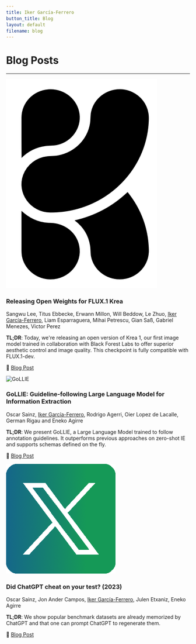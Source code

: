 ```yaml
---
title: Iker García-Ferrero
button_title: Blog
layout: default
filename: blog
---
```


# Blog Posts

---

<div class="grid">
  <article class="card">
    <img class="card-img" src="icons/Krea.png" alt="Krea">
    <div class="card-content">
      <h3 class="card-title">Releasing Open Weights for FLUX.1 Krea</h3>
      <p class="meta">Sangwu Lee, Titus Ebbecke, Erwann Millon, Will Beddow, Le Zhuo, <ins>Iker García-Ferrero</ins>, Liam Esparraguera, Mihai Petrescu, Gian Saß, Gabriel Menezes, Victor Perez</p>
      <p><strong>TL;DR</strong>: Today, we're releasing an open version of Krea 1, our first image model trained in collaboration with Black Forest Labs to offer superior aesthetic control and image quality. This checkpoint is fully compatible with FLUX.1-dev.</p>
      <p>📒 <a href="https://www.krea.ai/blog/flux-krea-open-source-release">Blog Post</a></p>
    </div>
  </article>

  <article class="card">
    <img class="card-img" src="https://github.com/hitz-zentroa/GoLLIE/blob/main/assets/GoLLIE.png?raw=true" alt="GoLLIE">
    <div class="card-content">
      <h3 class="card-title">GoLLIE: Guideline-following Large Language Model for Information Extraction</h3>
      <p class="meta">Oscar Sainz, <ins>Iker García-Ferrero</ins>, Rodrigo Agerri, Oier Lopez de Lacalle, German Rigau and Eneko Agirre</p>
      <p><strong>TL;DR</strong>: We present GoLLIE, a Large Language Model trained to follow annotation guidelines. It outperforms previous approaches on zero-shot IE and supports schemas defined on the fly.</p>
      <p>📒 <a href="https://hitz-zentroa.github.io/GoLLIE/">Blog Post</a></p>
    </div>
  </article>

  <article class="card">
    <img class="card-img" src="icons/X.png" alt="ChatGPT contamination">
    <div class="card-content">
      <h3 class="card-title">Did ChatGPT cheat on your test? (2023)</h3>
      <p class="meta">Oscar Sainz, Jon Ander Campos, <ins>Iker García-Ferrero</ins>, Julen Etxaniz, Eneko Agirre</p>
      <p><strong>TL;DR</strong>: We show popular benchmark datasets are already memorized by ChatGPT and that one can prompt ChatGPT to regenerate them.</p>
      <p>📒 <a href="https://hitz-zentroa.github.io/lm-contamination/blog/">Blog Post</a></p>
    </div>
  </article>
</div>

